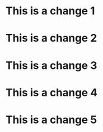 # This is a change 1
# This is a change 2
# This is a change 3
# This is a change 4
# This is a change 5